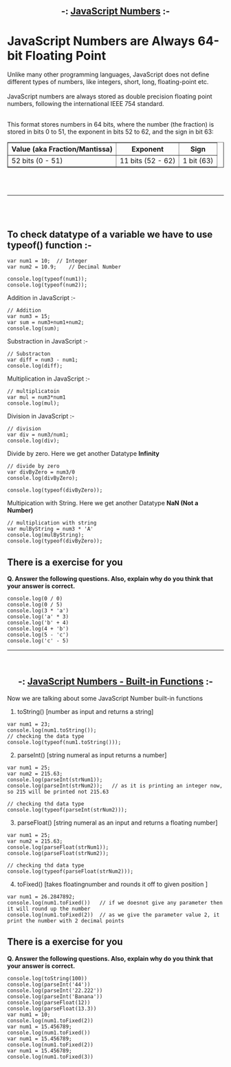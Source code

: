## <center>-: <b><u>JavaScript Numbers</u></b> :-</center>



# JavaScript Numbers are Always 64-bit Floating Point
Unlike many other programming languages, JavaScript does not define different types of numbers, like integers, short, long, floating-point etc.
<br><br>
JavaScript numbers are always stored as double precision floating point numbers, following the international IEEE 754 standard.
<br><br>

This format stores numbers in 64 bits, where the number (the fraction) is stored in bits 0 to 51, the exponent in bits 52 to 62, and the sign in bit 63:


<table border="1" class="ws-table-all">
  <tbody><tr>
    <th>Value (aka Fraction/Mantissa)</th>
    <th>Exponent</th>
    <th>Sign</th>
  </tr>
  <tr>
    <td>52 bits (0 - 51)&nbsp;</td>
    <td>11 bits (52 - 62)</td>
    <td>1 bit (63)</td>
  </tr>
</tbody></table>
<br><br>
<hr>
<br><br>

## To check datatype of a variable we have to use typeof() function :-

```
var num1 = 10;  // Integer
var num2 = 10.9;    // Decimal Number

console.log(typeof(num1));
console.log(typeof(num2));
```
Addition in JavaScript :-

```
// Addition
var num3 = 15;
var sum = num3+num1+num2;
console.log(sum);
```
Substraction in JavaScript :-

```
// Substracton
var diff = num3 - num1;
console.log(diff);
```
Multiplication in JavaScript :-

```
// multiplicatoin
var mul = num3*num1
console.log(mul);
```
Division in JavaScript :-

```
// division
var div = num3/num1;
console.log(div);
```
Divide by zero. Here we get another Datatype <b>Infinity</b>
```
// divide by zero
var divByZero = num3/0
console.log(divByZero);

console.log(typeof(divByZero));
```
Multipication with String. Here we get another Datatype <b>NaN (Not a Number)</b>

```
// multiplication with string
var mulByString = num3 * 'A'
console.log(mulByString);
console.log(typeof(divByZero));
```

## There is a exercise for you 

<b>Q. Answer the following questions. Also, explain why do you think that your answer is
correct.</b>

```
console.log(0 / 0)
console.log(0 / 5)
console.log(3 * 'a')
console.log('a' * 3)
console.log('b' + 4)
console.log(4 + 'b')
console.log(5 - 'c')
console.log('c' - 5)
```

<hr>
<br>

## <center>-: <b><u>JavaScript Numbers - Built-in Functions</u></b> :-</center>
Now we are talking about some JavaScript Number built-in functions
1. toString() [number as input and returns a string]
```
var num1 = 23;
console.log(num1.toString());
// checking the data type
console.log(typeof(num1.toString())); 
```

2. parseInt() [string numeral as input returns a number]
```
var num1 = 25;
var num2 = 215.63;
console.log(parseInt(strNum1));
console.log(parseInt(strNum2));   // as it is printing an integer now, so 215 will be printed not 215.63

// checking thd data type
console.log(typeof(parseInt(strNum2)));

```

3. parseFloat() [string numeral as an input and returns a floating number]
```
var num1 = 25;
var num2 = 215.63;
console.log(parseFloat(strNum1));
console.log(parseFloat(strNum2));

// checking thd data type
console.log(typeof(parseFloat(strNum2)));

```

4. toFixed() [takes floatingnumber and rounds it off to given position
]
```
var num1 = 26.2847892;
console.log(num1.toFixed())   // if we doesnot give any parameter then it will round up the number
console.log(num1.toFixed(2))  // as we give the parameter value 2, it print the number with 2 decimal points
```


## There is a exercise for you 

<b>Q. Answer the following questions. Also, explain why do you think that your answer is
correct.</b>
```
console.log(toString(100))
console.log(parseInt('44'))
console.log(parseInt('22.222'))
console.log(parseInt('Banana'))
console.log(parseFloat(12))
console.log(parseFloat(13.3))
var num1 = 10; 
console.log(num1.toFixed(2))
var num1 = 15.456789; 
console.log(num1.toFixed())
var num1 = 15.456789; 
console.log(num1.toFixed(2))
var num1 = 15.456789; 
console.log(num1.toFixed(3))
```

